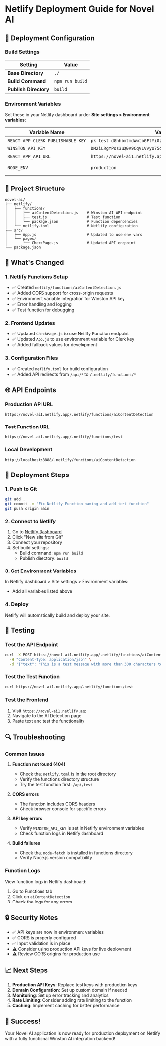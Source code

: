 # Netlify Deployment Guide for Novel AI

## 🚀 Deployment Configuration

### Build Settings
| Setting | Value |
|---------|-------|
| **Base Directory** | `./` |
| **Build Command** | `npm run build` |
| **Publish Directory** | `build` |

### Environment Variables
Set these in your Netlify dashboard under **Site settings > Environment variables**:

| Variable Name | Value | Required |
|---------------|-------|----------|
| `REACT_APP_CLERK_PUBLISHABLE_KEY` | `pk_test_dGhhbmtmdWwtbGFtYi0zNS5jbGVyay5hY2NvdW50cy5kZXYk` | ✅ Yes |
| `WINSTON_API_KEY` | `DM2iLRgYPos3uQ0V9CqVLVvyo75d1KtJVYvcl4UE382db097` | ✅ Yes |
| `REACT_APP_API_URL` | `https://novel-ai1.netlify.app/.netlify/functions` | ✅ Yes |
| `NODE_ENV` | `production` | ❌ Optional |

## 📁 Project Structure
```
novel-ai/
├── netlify/
│   ├── functions/
│   │   ├── aiContentDetection.js    # Winston AI API endpoint
│   │   ├── test.js                  # Test function
│   │   └── package.json             # Function dependencies
│   └── netlify.toml                 # Netlify configuration
├── src/
│   ├── App.js                       # Updated to use env vars
│   └── pages/
│       └── CheckPage.js             # Updated API endpoint
└── package.json
```

## 🔧 What's Changed

### 1. Netlify Functions Setup
- ✅ Created `netlify/functions/aiContentDetection.js`
- ✅ Added CORS support for cross-origin requests
- ✅ Environment variable integration for Winston API key
- ✅ Error handling and logging
- ✅ Test function for debugging

### 2. Frontend Updates
- ✅ Updated `CheckPage.js` to use Netlify Function endpoint
- ✅ Updated `App.js` to use environment variable for Clerk key
- ✅ Added fallback values for development

### 3. Configuration Files
- ✅ Created `netlify.toml` for build configuration
- ✅ Added API redirects from `/api/*` to `/.netlify/functions/*`

## 🌐 API Endpoints

### Production API URL
```
https://novel-ai1.netlify.app/.netlify/functions/aiContentDetection
```

### Test Function URL
```
https://novel-ai1.netlify.app/.netlify/functions/test
```

### Local Development
```
http://localhost:8888/.netlify/functions/aiContentDetection
```

## 🚀 Deployment Steps

### 1. Push to Git
```bash
git add .
git commit -m "Fix Netlify Function naming and add test function"
git push origin main
```

### 2. Connect to Netlify
1. Go to [Netlify Dashboard](https://app.netlify.com/)
2. Click "New site from Git"
3. Connect your repository
4. Set build settings:
   - Build command: `npm run build`
   - Publish directory: `build`

### 3. Set Environment Variables
In Netlify dashboard > Site settings > Environment variables:
- Add all variables listed above

### 4. Deploy
Netlify will automatically build and deploy your site.

## 🧪 Testing

### Test the API Endpoint
```bash
curl -X POST https://novel-ai1.netlify.app/.netlify/functions/aiContentDetection \
  -H "Content-Type: application/json" \
  -d '{"text": "This is a test message with more than 300 characters to ensure it meets the minimum requirement for the Winston AI API. The API will analyze this text and determine if it was generated by artificial intelligence or written by a human."}'
```

### Test the Test Function
```bash
curl https://novel-ai1.netlify.app/.netlify/functions/test
```

### Test the Frontend
1. Visit `https://novel-ai1.netlify.app`
2. Navigate to the AI Detection page
3. Paste text and test the functionality

## 🔍 Troubleshooting

### Common Issues

1. **Function not found (404)**
   - Check that `netlify.toml` is in the root directory
   - Verify the functions directory structure
   - Try the test function first: `/api/test`

2. **CORS errors**
   - The function includes CORS headers
   - Check browser console for specific errors

3. **API key errors**
   - Verify `WINSTON_API_KEY` is set in Netlify environment variables
   - Check function logs in Netlify dashboard

4. **Build failures**
   - Check that `node-fetch` is installed in functions directory
   - Verify Node.js version compatibility

### Function Logs
View function logs in Netlify dashboard:
1. Go to Functions tab
2. Click on `aiContentDetection`
3. Check the logs for any errors

## 🔒 Security Notes

- ✅ API keys are now in environment variables
- ✅ CORS is properly configured
- ✅ Input validation is in place
- ⚠️ Consider using production API keys for live deployment
- ⚠️ Review CORS origins for production use

## 📈 Next Steps

1. **Production API Keys**: Replace test keys with production keys
2. **Domain Configuration**: Set up custom domain if needed
3. **Monitoring**: Set up error tracking and analytics
4. **Rate Limiting**: Consider adding rate limiting to the function
5. **Caching**: Implement caching for better performance

## 🎉 Success!

Your Novel AI application is now ready for production deployment on Netlify with a fully functional Winston AI integration backend! 